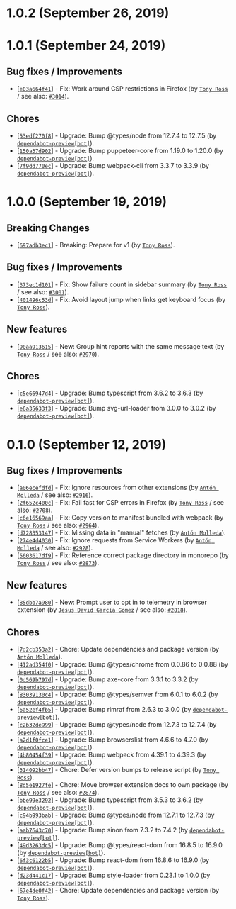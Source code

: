 # 1.0.2 (September 26, 2019)


# 1.0.1 (September 24, 2019)

## Bug fixes / Improvements

* [[`e03a664f41`](https://github.com/webhintio/hint/commit/e03a664f41bfcca774ef514bb1d99b5a41f2cd7d)] - Fix: Work around CSP restrictions in Firefox (by [`Tony Ross`](https://github.com/antross) / see also: [`#3014`](https://github.com/webhintio/hint/issues/3014)).

## Chores

* [[`53edf270f8`](https://github.com/webhintio/hint/commit/53edf270f84ead765bb981345d5321568ac69142)] - Upgrade: Bump @types/node from 12.7.4 to 12.7.5 (by [`dependabot-preview[bot]`](https://github.com/apps/dependabot-preview)).
* [[`150a37d902`](https://github.com/webhintio/hint/commit/150a37d902fcb37ccbfea50861336bfd1bbb9b70)] - Upgrade: Bump puppeteer-core from 1.19.0 to 1.20.0 (by [`dependabot-preview[bot]`](https://github.com/apps/dependabot-preview)).
* [[`7f9dd770ec`](https://github.com/webhintio/hint/commit/7f9dd770ec0350d7f50137d322159a07a3b203da)] - Upgrade: Bump webpack-cli from 3.3.7 to 3.3.9 (by [`dependabot-preview[bot]`](https://github.com/apps/dependabot-preview)).


# 1.0.0 (September 19, 2019)

## Breaking Changes

* [[`697adb3ec1`](https://github.com/webhintio/hint/commit/697adb3ec10e6cbf3700c622569f1014be74b820)] - Breaking: Prepare for v1 (by [`Tony Ross`](https://github.com/antross)).

## Bug fixes / Improvements

* [[`373ec1d101`](https://github.com/webhintio/hint/commit/373ec1d101c68697375e6c1479cc432a8087ce5a)] - Fix: Show failure count in sidebar summary (by [`Tony Ross`](https://github.com/antross) / see also: [`#3001`](https://github.com/webhintio/hint/issues/3001)).
* [[`401496c53d`](https://github.com/webhintio/hint/commit/401496c53d598a01b7ae931255038cf204332164)] - Fix: Avoid layout jump when links get keyboard focus (by [`Tony Ross`](https://github.com/antross)).

## New features

* [[`90aa913615`](https://github.com/webhintio/hint/commit/90aa913615f3a3f3b4bb6ec8877a28742935bc0f)] - New: Group hint reports with the same message text (by [`Tony Ross`](https://github.com/antross) / see also: [`#2970`](https://github.com/webhintio/hint/issues/2970)).

## Chores

* [[`c5e66947d4`](https://github.com/webhintio/hint/commit/c5e66947d494771b487c5d45a477069c61c9ed0b)] - Upgrade: Bump typescript from 3.6.2 to 3.6.3 (by [`dependabot-preview[bot]`](https://github.com/apps/dependabot-preview)).
* [[`e6a35633f3`](https://github.com/webhintio/hint/commit/e6a35633f32e6d5924f404283e8bdb5740e3f602)] - Upgrade: Bump svg-url-loader from 3.0.0 to 3.0.2 (by [`dependabot-preview[bot]`](https://github.com/apps/dependabot-preview)).


# 0.1.0 (September 12, 2019)

## Bug fixes / Improvements

* [[`a06ecefdfd`](https://github.com/webhintio/hint/commit/a06ecefdfd004b6477ca9f4c7867fa44f5c52616)] - Fix: Ignore resources from other extensions (by [`Antón Molleda`](https://github.com/molant) / see also: [`#2916`](https://github.com/webhintio/hint/issues/2916)).
* [[`2f652c400c`](https://github.com/webhintio/hint/commit/2f652c400c24de367bffea1e9b750a63917e1184)] - Fix: Fail fast for CSP errors in Firefox (by [`Tony Ross`](https://github.com/antross) / see also: [`#2708`](https://github.com/webhintio/hint/issues/2708)).
* [[`c6e16569aa`](https://github.com/webhintio/hint/commit/c6e16569aa3a68fca64149112d972f300c768ee6)] - Fix: Copy version to manifest bundled with webpack (by [`Tony Ross`](https://github.com/antross) / see also: [`#2964`](https://github.com/webhintio/hint/issues/2964)).
* [[`d728353147`](https://github.com/webhintio/hint/commit/d7283531470de5932e0c152b86351410b5d5c72c)] - Fix: Missing data in "manual" fetches (by [`Antón Molleda`](https://github.com/molant)).
* [[`274e4d4030`](https://github.com/webhintio/hint/commit/274e4d40308076040262ce9851b155a203f1dfd6)] - Fix: Ignore requests from Service Workers (by [`Antón Molleda`](https://github.com/molant) / see also: [`#2928`](https://github.com/webhintio/hint/issues/2928)).
* [[`5603617df9`](https://github.com/webhintio/hint/commit/5603617df96def7c2571c8e94d595b76ec4633ec)] - Fix: Reference correct package directory in monorepo (by [`Tony Ross`](https://github.com/antross) / see also: [`#2873`](https://github.com/webhintio/hint/issues/2873)).

## New features

* [[`85dbb7a980`](https://github.com/webhintio/hint/commit/85dbb7a980bbe9893f143152d3ddd087777f8899)] - New: Prompt user to opt in to telemetry in browser extension (by [`Jesus David García Gomez`](https://github.com/sarvaje) / see also: [`#2818`](https://github.com/webhintio/hint/issues/2818)).

## Chores

* [[`7d2cb353a2`](https://github.com/webhintio/hint/commit/7d2cb353a22d2469f7c01a6ba3005c6ed61405da)] - Chore: Update dependencies and package version (by [`Antón Molleda`](https://github.com/molant)).
* [[`412ad354f0`](https://github.com/webhintio/hint/commit/412ad354f0ad348db9b0fc04fc2a514cc2e195b1)] - Upgrade: Bump @types/chrome from 0.0.86 to 0.0.88 (by [`dependabot-preview[bot]`](https://github.com/apps/dependabot-preview)).
* [[`0d569b797d`](https://github.com/webhintio/hint/commit/0d569b797dc91be5606dc76a7214c2ff2ffcbba7)] - Upgrade: Bump axe-core from 3.3.1 to 3.3.2 (by [`dependabot-preview[bot]`](https://github.com/apps/dependabot-preview)).
* [[`83039130c4`](https://github.com/webhintio/hint/commit/83039130c445b550a3cf51eb6876028ed111a76b)] - Upgrade: Bump @types/semver from 6.0.1 to 6.0.2 (by [`dependabot-preview[bot]`](https://github.com/apps/dependabot-preview)).
* [[`6a52ef4fb5`](https://github.com/webhintio/hint/commit/6a52ef4fb50931921be5da4c4cacd8760a3de887)] - Upgrade: Bump rimraf from 2.6.3 to 3.0.0 (by [`dependabot-preview[bot]`](https://github.com/apps/dependabot-preview)).
* [[`c2b32de999`](https://github.com/webhintio/hint/commit/c2b32de9997a922a4744991306a9bf9b22e3910f)] - Upgrade: Bump @types/node from 12.7.3 to 12.7.4 (by [`dependabot-preview[bot]`](https://github.com/apps/dependabot-preview)).
* [[`a2d1f0fce1`](https://github.com/webhintio/hint/commit/a2d1f0fce1e1689fe75c22e7d3a8f1aa7b8339f9)] - Upgrade: Bump browserslist from 4.6.6 to 4.7.0 (by [`dependabot-preview[bot]`](https://github.com/apps/dependabot-preview)).
* [[`4b80454f39`](https://github.com/webhintio/hint/commit/4b80454f39b2b12cc4d1cafe7766453f4ad66227)] - Upgrade: Bump webpack from 4.39.1 to 4.39.3 (by [`dependabot-preview[bot]`](https://github.com/apps/dependabot-preview)).
* [[`314092bb47`](https://github.com/webhintio/hint/commit/314092bb471d9a84f6aaa6308d2aea6a442fd477)] - Chore: Defer version bumps to release script (by [`Tony Ross`](https://github.com/antross)).
* [[`8d5e1927fe`](https://github.com/webhintio/hint/commit/8d5e1927fed14c2f7629912a5715b272664ea727)] - Chore: Move browser extension docs to own package (by [`Tony Ross`](https://github.com/antross) / see also: [`#2874`](https://github.com/webhintio/hint/issues/2874)).
* [[`bbe99e3292`](https://github.com/webhintio/hint/commit/bbe99e329240a17e5f60c6c6261b0b9c2bd1774a)] - Upgrade: Bump typescript from 3.5.3 to 3.6.2 (by [`dependabot-preview[bot]`](https://github.com/apps/dependabot-preview)).
* [[`c94b993bab`](https://github.com/webhintio/hint/commit/c94b993babb99a9b49cc795fbf80663c4750ba93)] - Upgrade: Bump @types/node from 12.7.1 to 12.7.3 (by [`dependabot-preview[bot]`](https://github.com/apps/dependabot-preview)).
* [[`aab7643c70`](https://github.com/webhintio/hint/commit/aab7643c70042a5e7d2da9684844277d707854fe)] - Upgrade: Bump sinon from 7.3.2 to 7.4.2 (by [`dependabot-preview[bot]`](https://github.com/apps/dependabot-preview)).
* [[`49d3263dc5`](https://github.com/webhintio/hint/commit/49d3263dc51494c5bb4567cbb0ece34d05ffc344)] - Upgrade: Bump @types/react-dom from 16.8.5 to 16.9.0 (by [`dependabot-preview[bot]`](https://github.com/apps/dependabot-preview)).
* [[`6f3c6122b5`](https://github.com/webhintio/hint/commit/6f3c6122b55e2c5bf2d726f205219530d9f893ff)] - Upgrade: Bump react-dom from 16.8.6 to 16.9.0 (by [`dependabot-preview[bot]`](https://github.com/apps/dependabot-preview)).
* [[`d23d441c17`](https://github.com/webhintio/hint/commit/d23d441c1784e8f178759959b8108b633a400fd2)] - Upgrade: Bump style-loader from 0.23.1 to 1.0.0 (by [`dependabot-preview[bot]`](https://github.com/apps/dependabot-preview)).
* [[`67e4de0f42`](https://github.com/webhintio/hint/commit/67e4de0f426aa522376f8e37f5e343b82456eaaf)] - Chore: Update dependencies and package version (by [`Tony Ross`](https://github.com/antross)).


